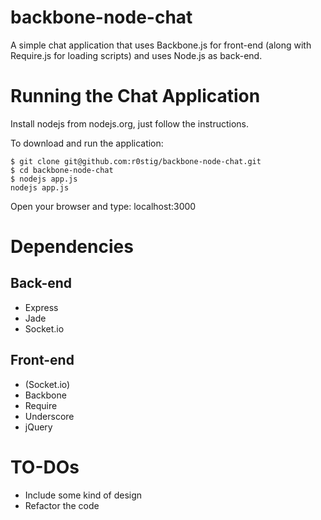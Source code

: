 backbone-node-chat
==================

A simple chat application that uses Backbone.js for front-end (along with Require.js for loading scripts) and uses Node.js as back-end.

Running the Chat Application
============================
Install nodejs from nodejs.org, just follow the instructions.

To download and run the application:

    $ git clone git@github.com:r0stig/backbone-node-chat.git
    $ cd backbone-node-chat
    $ nodejs app.js
    nodejs app.js

Open your browser and type:
localhost:3000

Dependencies
============
Back-end
--------
+ Express
+ Jade
+ Socket.io

Front-end
---------
+ (Socket.io)
+ Backbone
+ Require
+ Underscore
+ jQuery

TO-DOs
=======
+ Include some kind of design
+ Refactor the code

